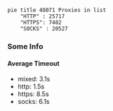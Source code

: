
```mermaid
pie title 48071 Proxies in list
    "HTTP" : 25717
    "HTTPS": 7482
    "SOCKS" : 20527
```

### Some Info
#### Average Timeout

- mixed: 3.1s
- http: 1.5s
- https: 8.5s
- socks: 6.1s